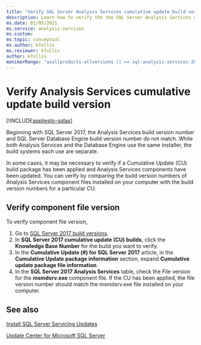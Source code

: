 ```yaml
---
title: "Verify SQL Server Analysis Services cumulative update build version | Microsoft Docs"
description: Learn how to verify the the SQL Server Analysis Services cumulative update build package version number.
ms.date: 01/05/2021
ms.service: analysis-services
ms.custom:
ms.topic: conceptual
ms.author: kfollis
ms.reviewer: kfollis
author: kfollis
monikerRange: "asallproducts-allversions || >= sql-analysis-services-2016"
---
```


# Verify Analysis Services cumulative update build version

[!INCLUDE[appliesto-sqlas](../includes/appliesto-sqlas.md)]

Beginning with SQL Server 2017, the Analysis Services build version number and SQL Server Database Engine build version number do not match. While both Analysis Services and the Database Engine use the same installer, the build systems each use are separate.

 In some cases, it may be necessary to verify if a Cumulative Update (CU) build package has been applied and Analysis Services components have been updated. You can verify by comparing the build version numbers of Analysis Services component files installed on your computer with the  build version numbers for a particular CU.

## Verify component file version

To verify component file version, 

1. Go to [SQL Server 2017 build versions](https://support.microsoft.com/help/4047329). 
2. In **SQL Server 2017 cumulative update (CU) builds**, click the **Knowledge Base Number** for the build you want to verify.
3. In the **Cumulative Update (#) for SQL Server 2017** article, in the **Cumulative Update package information** section, expand **Cumulative update package file information**.
4. In the **SQL Server 2017 Analysis Services** table, check the File version for the **msmdsrv.exe** component file. If the CU has been applied, the file version number should match the msmdsrv.exe file installed on your computer.

## See also  

[Install SQL Server Servicing Updates](/sql/database-engine/install-windows/install-sql-server-servicing-updates)  

[Update Center for Microsoft SQL Server](/sql/database-engine/install-windows/latest-updates-for-microsoft-sql-server)
  
